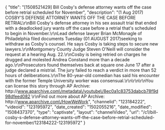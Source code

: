 {
    "title": "[1508521429] Bill Cosby's defense attorney wants off the case before retrial scheduled for November",
    "description": "(1 Aug 2017) COSBY'S DEFENSE ATTORNEY WANTS OFF THE CASE BEFORE RETRIAL\r\nBill Cosby's defense attorney in his sex assault trial that ended with a deadlocked jury wants off the case before a retrial that's scheduled to begin in November.\r\nLead defense lawyer Brian McMonagle of Philadelphia filed documents Tuesday (01 AUGUST 2017)seeking to withdraw as Cosby's counsel. He says Cosby is taking steps to secure new lawyers.\r\nMontgomery County Judge Steven O'Neill will consider the request at a hearing Aug. 22.\r\nCosby is being retried on charges he drugged and molested Andrea Constand more than a decade ago.\r\nProsecutors found themselves back at square one June 17 after a judge declared a mistrial. The jury failed to reach a verdict in more than 52 hours of deliberations.\r\nThe 80-year-old comedian has said his encounter with the former Temple University worker was consensual.\r\n\r\n\r\nYou can license this story through AP Archive: http:\/\/www.aparchive.com\/metadata\/youtube\/8ec0a1c83753dabcb78f9d98dfeed082 \r\nFind out more about AP Archive: http:\/\/www.aparchive.com\/HowWeWork",
    "channelid": "123184222",
    "videoid": "123195972",
    "date_created": "1502055216",
    "date_modified": "1508437370",
    "type": "captivate",
    "layout": "channelVideo",
    "url": "\/c1\/bill-cosby-s-defense-attorney-wants-off-the-case-before-retrial-scheduled-for-november\/123184222-123195972"
}